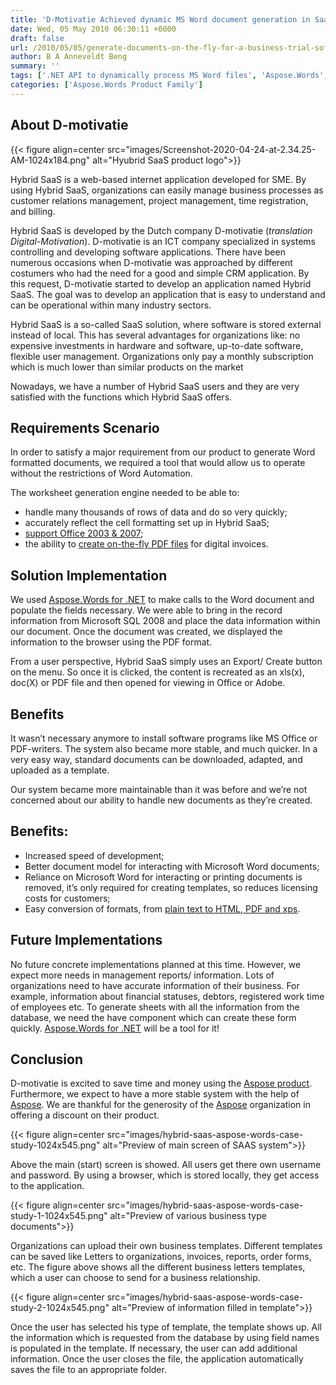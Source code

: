```yaml
---
title: 'D-Motivatie Achieved dynamic MS Word document generation in SaaS solution using Aspose APIs'
date: Wed, 05 May 2010 06:30:11 +0000
draft: false
url: /2010/05/05/generate-documents-on-the-fly-for-a-business-trial-software/
author: B A Anneveldt Beng
summary: ''
tags: ['.NET API to dynamically process MS Word files', 'Aspose.Words', 'Convert Word documents into PDF format', 'Dynamically generate MS Word files based on database content', 'Free Technical support', 'MS Word document manipulation API', 'Render MS Word document into PDF format', 'Success Stories', 'free trial']
categories: ['Aspose.Words Product Family']
---
```


## About D-motivatie



{{< figure align=center src="images/Screenshot-2020-04-24-at-2.34.25-AM-1024x184.png" alt="Hyubrid SaaS product logo">}}


Hybrid SaaS is a web-based internet application developed for SME. By using Hybrid SaaS, organizations can easily manage business processes as customer relations management, project management, time registration, and billing.

Hybrid SaaS is developed by the Dutch company D-motivatie (_translation Digital-Motivation_). D-motivatie is an ICT company specialized in systems controlling and developing software applications. There have been numerous occasions when D-motivatie was approached by different costumers who had the need for a good and simple CRM application. By this request, D-motivatie started to develop an application named Hybrid SaaS. The goal was to develop an application that is easy to understand and can be operational within many industry sectors.

Hybrid SaaS is a so-called SaaS solution, where software is stored external instead of local. This has several advantages for organizations like: no expensive investments in hardware and software, up-to-date software, flexible user management. Organizations only pay a monthly subscription which is much lower than similar products on the market

Nowadays, we have a number of Hybrid SaaS users and they are very satisfied with the functions which Hybrid SaaS offers.

## Requirements Scenario

In order to satisfy a major requirement from our product to generate Word formatted documents, we required a tool that would allow us to operate without the restrictions of Word Automation.

The worksheet generation engine needed to be able to:

*   handle many thousands of rows of data and do so very quickly;
*   accurately reflect the cell formatting set up in Hybrid SaaS;
*   [support Office 2003 & 2007][1];
*   the ability to [create on-the-fly PDF files][2] for digital invoices.

## Solution Implementation

We used [Aspose.Words for .NET][3] to make calls to the Word document and populate the fields necessary. We were able to bring in the record information from Microsoft SQL 2008 and place the data information within our document. Once the document was created, we displayed the information to the browser using the PDF format.

From a user perspective, Hybrid SaaS simply uses an Export/ Create button on the menu. So once it is clicked, the content is recreated as an xls(x), doc(X) or PDF file and then opened for viewing in Office or Adobe.

## Benefits

It wasn’t necessary anymore to install software programs like MS Office or PDF-writers. The system also became more stable, and much quicker. In a very easy way, standard documents can be downloaded, adapted, and uploaded as a template.

Our system became more maintainable than it was before and we’re not concerned about our ability to handle new documents as they’re created.

## Benefits:

*   Increased speed of development;
*   Better document model for interacting with Microsoft Word documents;
*   Reliance on Microsoft Word for interacting or printing documents is removed, it’s only required for creating templates, so reduces licensing costs for customers;
*   Easy conversion of formats, from [plain text to HTML, PDF and xps][4].

## Future Implementations

No future concrete implementations planned at this time. However, we expect more needs in management reports/ information. Lots of organizations need to have accurate information of their business. For example, information about financial statuses, debtors, registered work time of employees etc. To generate sheets with all the information from the database, we need the have component which can create these form quickly. [Aspose.Words for .NET][5] will be a tool for it!

## Conclusion

D-motivatie is excited to save time and money using the [Aspose product][6]. Furthermore, we expect to have a more stable system with the help of [Aspose][7]. We are thankful for the generosity of the [Aspose][8] organization in offering a discount on their product.



{{< figure align=center src="images/hybrid-saas-aspose-words-case-study-1024x545.png" alt="Preview of main screen of SAAS system">}}


Above the main (start) screen is showed. All users get there own username and password. By using a browser, which is stored locally, they get access to the application.



{{< figure align=center src="images/hybrid-saas-aspose-words-case-study-1-1024x545.png" alt="Preview of various business type documents">}}


Organizations can upload their own business templates. Different templates can be saved like Letters to organizations, invoices, reports, order forms, etc. The figure above shows all the different business letters templates, which a user can choose to send for a business relationship.



{{< figure align=center src="images/hybrid-saas-aspose-words-case-study-2-1024x545.png" alt="Preview of information filled in template">}}


Once the user has selected his type of template, the template shows up. All the information which is requested from the database by using field names is populated in the template. If necessary, the user can add additional information. Once the user closes the file, the application automatically saves the file to an appropriate folder.




[1]: https://docs.aspose.com/display/wordsnet/Supported+Document+Formats
[2]: https://docs.aspose.com/display/wordsnet/Converting+a+Word+document+to+PDF
[3]: https://products.aspose.com/words/net
[4]: https://docs.aspose.com/display/wordsnet/Converting+a+Document
[5]: https://products.aspose.com/words/net
[6]: https://products.aspose.com/
[7]: https://www.aspose.com/
[8]: https://www.aspose.com/




